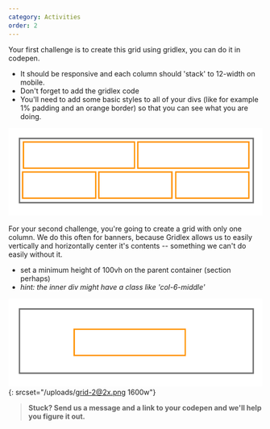 ```yaml
---
category: Activities
order: 2
---
```


Your first challenge is to create this grid using gridlex, you can do it in codepen.

* It should be responsive and each column should 'stack' to 12-width on mobile.&nbsp;
* Don't forget to add the gridlex code&nbsp;
* You'll need to add some basic styles to all of your divs (like for example 1% padding and an orange border) so that you can see what you are doing.&nbsp;

![](/uploads/grid-1.png)

For your second challenge, you're going to create a grid with only one column. We do this often for banners, because Gridlex allows us to easily vertically and horizontally center it's contents -- something we can't do easily without it.&nbsp;

* set a minimum height of 100vh on the parent container (section perhaps)&nbsp;
* *hint: the inner div might have a class like 'col-6-middle'*

![](/uploads/grid-2.png){: srcset="/uploads/grid-2@2x.png 1600w"}

> **Stuck? Send us a message and a link to your codepen and we'll help you figure it out.&nbsp;**